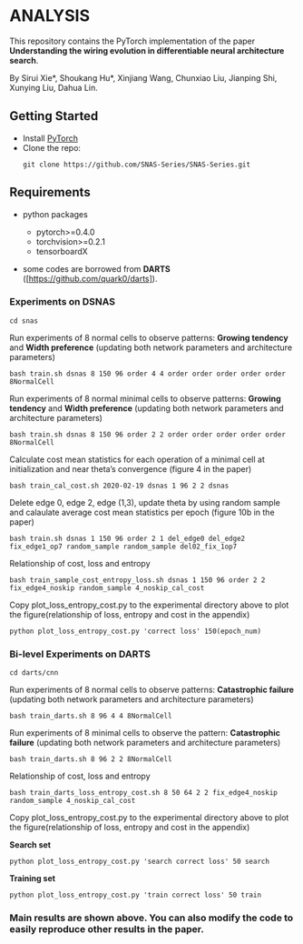 # ANALYSIS

This repository contains the PyTorch implementation of the paper **Understanding the wiring evolution in differentiable neural architecture search**.

By Sirui Xie*, Shoukang Hu*, Xinjiang Wang, Chunxiao Liu, Jianping Shi, Xunying Liu, Dahua Lin.

## Getting Started
* Install [PyTorch](http://pytorch.org/)
* Clone the repo:
  ```
  git clone https://github.com/SNAS-Series/SNAS-Series.git
  ```

## Requirements
* python packages
  * pytorch>=0.4.0
  * torchvision>=0.2.1
  * tensorboardX
  
* some codes are borrowed from **DARTS** ([https://github.com/quark0/darts]).

### Experiments on DSNAS
```shell
cd snas
```

Run experiments of 8 normal cells to observe patterns: **Growing tendency**  and **Width preference** (updating both network parameters and architecture parameters) 
```shell
bash train.sh dsnas 8 150 96 order 4 4 order order order order order 8NormalCell
```

Run experiments of 8 normal minimal cells to observe patterns: **Growing tendency**  and **Width preference** (updating both network parameters and architecture parameters) 
```shell
bash train.sh dsnas 8 150 96 order 2 2 order order order order order 8NormalCell
```

Calculate cost mean statistics for each operation of a minimal cell at initialization and near theta’s convergence (figure 4 in the paper)
```shell
bash train_cal_cost.sh 2020-02-19 dsnas 1 96 2 2 dsnas
```

Delete edge 0, edge 2, edge (1,3), update theta by using random sample and calaulate average cost mean statistics per epoch (figure 10b in the paper)
```shell
bash train.sh dsnas 1 150 96 order 2 1 del_edge0 del_edge2 fix_edge1_op7 random_sample random_sample del02_fix_1op7
```

Relationship of cost, loss and entropy 
```shell
bash train_sample_cost_entropy_loss.sh dsnas 1 150 96 order 2 2 fix_edge4_noskip random_sample 4_noskip_cal_cost
```

Copy plot_loss_entropy_cost.py to the experimental directory above to plot the figure(relationship of loss, entropy and cost in the appendix)
```shell
python plot_loss_entropy_cost.py 'correct loss' 150(epoch_num)
```

### Bi-level Experiments on DARTS
```shell
cd darts/cnn
```

Run experiments of 8 normal cells to observe patterns: **Catastrophic failure** (updating both network parameters and architecture parameters) 
```shell
bash train_darts.sh 8 96 4 4 8NormalCell
```

Run experiments of 8 minimal cells to observe the pattern: **Catastrophic failure** (updating both network parameters and architecture parameters) 
```shell
bash train_darts.sh 8 96 2 2 8NormalCell
```

Relationship of cost, loss and entropy 
```shell
bash train_darts_loss_entropy_cost.sh 8 50 64 2 2 fix_edge4_noskip random_sample 4_noskip_cal_cost
```

Copy plot_loss_entropy_cost.py to the experimental directory above to plot the figure(relationship of loss, entropy and cost in the appendix)

**Search set**
```shell
python plot_loss_entropy_cost.py 'search correct loss' 50 search
```

**Training set**
```shell
python plot_loss_entropy_cost.py 'train correct loss' 50 train
```

### Main results are shown above. You can also modify the code to easily reproduce other results in the paper.
